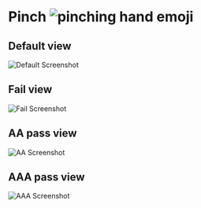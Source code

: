 # Pinch ![pinching hand emoji](https://nialleccles-github.s3.eu-west-1.amazonaws.com/1f90f-36x36.png)

## Default view
![Default Screenshot](https://nialleccles-github.s3.eu-west-1.amazonaws.com/default-screenshot.png)

## Fail view
![Fail Screenshot](https://nialleccles-github.s3.eu-west-1.amazonaws.com/fail-screenshot.png)
## AA pass view
![AA Screenshot](https://nialleccles-github.s3.eu-west-1.amazonaws.com/aa-pass-screenshot.png)

## AAA pass view
![AAA Screenshot](https://nialleccles-github.s3.eu-west-1.amazonaws.com/aaa-pass-screenshot.png)